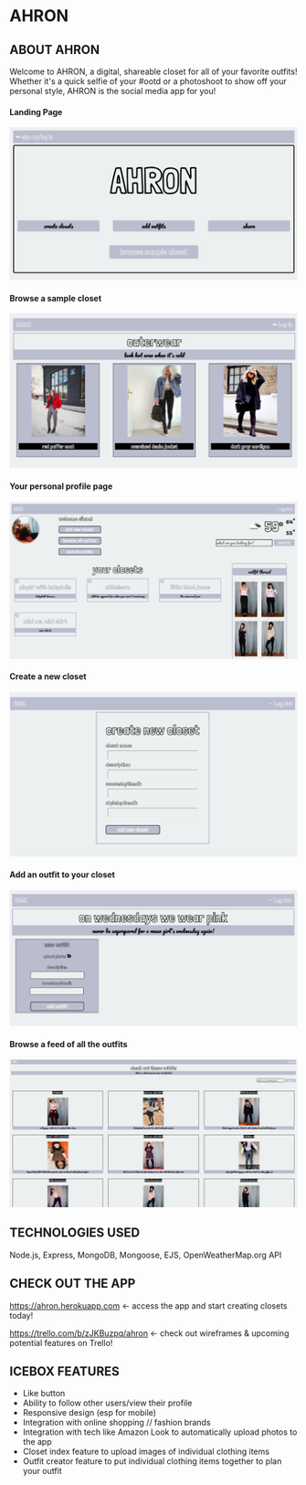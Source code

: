 # AHRON
## ABOUT AHRON
Welcome to AHRON, a digital, shareable closet for all of your favorite outfits! Whether it's a quick selfie of your #ootd or a photoshoot to show off your personal style, AHRON is the social media app for you! 

#### Landing Page
![alt text](public/images/landing_page.png)

#### Browse a sample closet
![alt text](public/images/browse_sample_closet.png)

#### Your personal profile page 
![alt text](public/images/your_profile.png)

#### Create a new closet
![alt text](public/images/create_closet.png)

#### Add an outfit to your closet
![alt text](public/images/create_outfit.png)

#### Browse a feed of all the outfits
![alt text](public/images/browse_all_outfits.png)


## TECHNOLOGIES USED

Node.js, Express, MongoDB, Mongoose, EJS, OpenWeatherMap.org API

## CHECK OUT THE APP

https://ahron.herokuapp.com <- access the app and start creating closets today!

https://trello.com/b/zJKBuzpq/ahron <- check out wireframes & upcoming potential features on Trello! 

## ICEBOX FEATURES

* Like button
* Ability to follow other users/view their profile
* Responsive design (esp for mobile)
* Integration with online shopping // fashion brands
* Integration with tech like Amazon Look to automatically upload photos to the app
* Closet index feature to upload images of individual clothing items 
* Outfit creator feature to put individual clothing items together to plan your outfit
